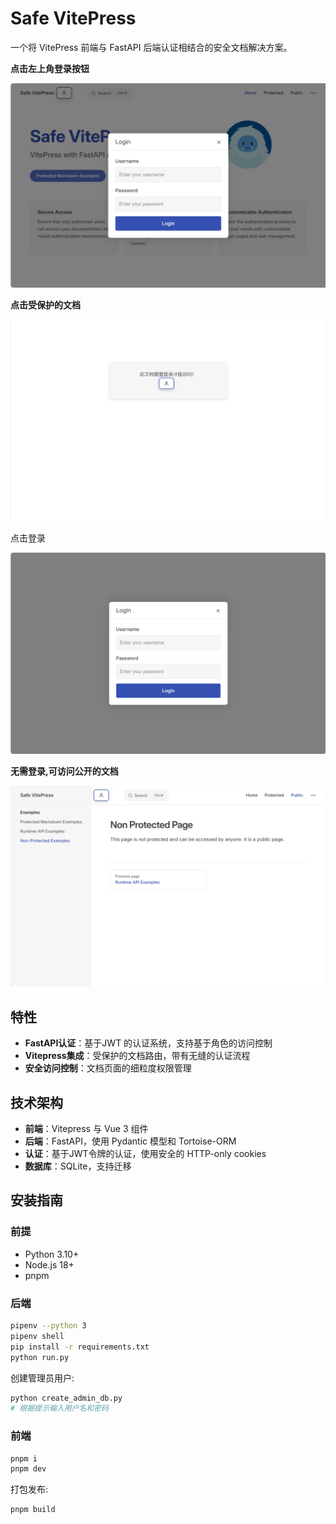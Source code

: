 # Safe VitePress

一个将 VitePress 前端与 FastAPI 后端认证相结合的安全文档解决方案。

**点击左上角登录按钮**

![](assets/1.png)

**点击受保护的文档**

![](assets/2.png)

点击登录

![](assets/3.png)

**无需登录,可访问公开的文档**

![](assets/4.png)

## 特性
- **FastAPI认证**：基于JWT 的认证系统，支持基于角色的访问控制
- **Vitepress集成**：受保护的文档路由，带有无缝的认证流程
- **安全访问控制**：文档页面的细粒度权限管理

## 技术架构
- **前端**：Vitepress 与 Vue 3 组件
- **后端**：FastAPI，使用 Pydantic 模型和 Tortoise-ORM
- **认证**：基于JWT令牌的认证，使用安全的 HTTP-only cookies
- **数据库**：SQLite，支持迁移


## 安装指南

### 前提
- Python 3.10+
- Node.js 18+
- pnpm

### 后端
```bash
pipenv --python 3
pipenv shell
pip install -r requirements.txt
python run.py
```

创建管理员用户:
```bash
python create_admin_db.py
# 根据提示输入用户名和密码
```

### 前端
```bash
pnpm i
pnpm dev
```
打包发布:

```bash
pnpm build
```
